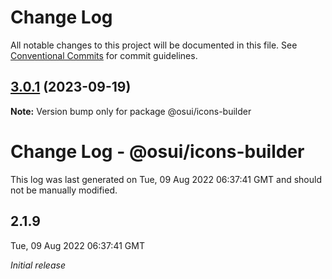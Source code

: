 # Change Log

All notable changes to this project will be documented in this file.
See [Conventional Commits](https://conventionalcommits.org) for commit guidelines.

## [3.0.1](https://github.com/yuxuan/osui/compare/v2.1.8...v3.0.1) (2023-09-19)

**Note:** Version bump only for package @osui/icons-builder





# Change Log - @osui/icons-builder

This log was last generated on Tue, 09 Aug 2022 06:37:41 GMT and should not be manually modified.

## 2.1.9
Tue, 09 Aug 2022 06:37:41 GMT

_Initial release_
